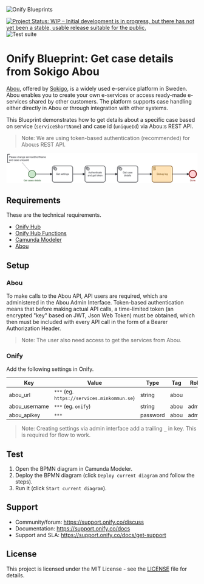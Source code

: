 ![Onify Blueprints](https://files.readme.io/8ba3f14-onify-blueprints-logo.png)

[![Project Status: WIP – Initial development is in progress, but there has not yet been a stable, usable release suitable for the public.](https://www.repostatus.org/badges/latest/wip.svg)](https://www.repostatus.org/#wip)
![Test suite](https://github.com/onify/blueprint-sokigo-abou-get-case/workflows/Test%20suite/badge.svg)

# Onify Blueprint: Get case details from Sokigo Abou

[Abou](https://sokigo.com/produkter/abou/), offered by [Sokigo](https://sokigo.com/), is a widely used e-service platform in Sweden. Abou enables you to create your own e-services or access ready-made e-services shared by other customers. The platform supports case handling either directly in Abou or through integration with other systems.

This Blueprint demonstrates how to get details about a specific case based on service (`serviceShortName`) and case id (`uniqueId`) via Abou:s REST API.

> Note: We are using token-based authentication (recommended) for Abou:s REST API.

![Onify Blueprint: Get case details from Sokigo Abou](blueprint.png "Blueprint")

## Requirements

These are the technical requirements.

* [Onify Hub](https://github.com/onify/install)
* [Onify Hub Functions](https://github.com/onify/hub-functions)
* [Camunda Modeler](https://camunda.com/download/modeler/)
* [Abou](https://sokigo.com/produkter/abou/)

## Setup

### Abou

To make calls to the Abou API, API users are required, which are administered in the Abou Admin Interface. Token-based authentication means that before making actual API calls, a time-limited token (an encrypted "key" based on JWT, Json Web Token) must be obtained, which then must be included with every API call in the form of a Bearer Authorization Header.

> Note: The user also need access to get the services from Abou.

### Onify

Add the following settings in Onify.

|Key|Value|Type|Tag|Role|
|---|-----|----|---|----|
|abou_url|`***` (eg. `https://services.minkommun.se`)|string|abou||
|abou_username|`***` (eg. `onify`)|string|abou|admin|
|abou_apikey|`***`|password|abou|admin|

> Note: Creating settings via admin interface add a trailing `_` in key. This is required for flow to work.

## Test

1. Open the BPMN diagram in Camunda Modeler.
2. Deploy the BPMN diagram (click `Deploy current diagram` and follow the steps).
3. Run it (click `Start current diagram`).

## Support

* Community/forum: https://support.onify.co/discuss
* Documentation: https://support.onify.co/docs
* Support and SLA: https://support.onify.co/docs/get-support

## License

This project is licensed under the MIT License - see the [LICENSE](LICENSE) file for details.